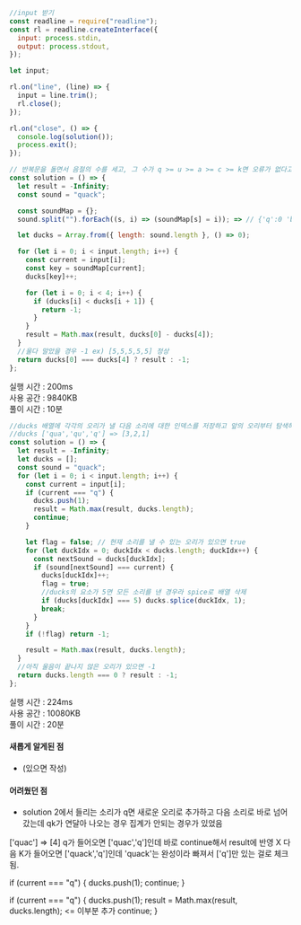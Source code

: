 ```js
//input 받기
const readline = require("readline");
const rl = readline.createInterface({
  input: process.stdin,
  output: process.stdout,
});

let input;

rl.on("line", (line) => {
  input = line.trim();
  rl.close();
});

rl.on("close", () => {
  console.log(solution());
  process.exit();
});

// 반복문을 돌면서 음절의 수를 세고, 그 수가 q >= u >= a >= c >= k면 오류가 없다고 가정하고 반복문 작성
const solution = () => {
  let result = -Infinity;
  const sound = "quack";

  const soundMap = {};
  sound.split("").forEach((s, i) => (soundMap[s] = i)); => // {'q':0 'b':1 }

  let ducks = Array.from({ length: sound.length }, () => 0);

  for (let i = 0; i < input.length; i++) {
    const current = input[i];
    const key = soundMap[current];
    ducks[key]++;

    for (let i = 0; i < 4; i++) {
      if (ducks[i] < ducks[i + 1]) {
        return -1;
      }
    }
    result = Math.max(result, ducks[0] - ducks[4]);
  }
  //울다 말았을 경우 -1 ex) [5,5,5,5,5] 정상
  return ducks[0] === ducks[4] ? result : -1;
};
```

실행 시간 : 200ms  
사용 공간 : 9840KB  
풀이 시간 : 10분

```js
//ducks 배열에 각각의 오리가 낼 다음 소리에 대한 인덱스를 저장하고 앞의 오리부터 탐색하며 일치하면 다음 소리를 val을 +1 하여 다음 인덱스를 찾도록함
//ducks ['qua','qu','q'] => [3,2,1]
const solution = () => {
  let result = -Infinity;
  let ducks = [];
  const sound = "quack";
  for (let i = 0; i < input.length; i++) {
    const current = input[i];
    if (current === "q") {
      ducks.push(1);
      result = Math.max(result, ducks.length);
      continue;
    }

    let flag = false; // 현재 소리를 낼 수 있는 오리가 있으면 true
    for (let duckIdx = 0; duckIdx < ducks.length; duckIdx++) {
      const nextSound = ducks[duckIdx];
      if (sound[nextSound] === current) {
        ducks[duckIdx]++;
        flag = true;
        //ducks의 요소가 5면 모든 소리를 낸 경우라 spice로 배열 삭제
        if (ducks[duckIdx] === 5) ducks.splice(duckIdx, 1);
        break;
      }
    }
    if (!flag) return -1;

    result = Math.max(result, ducks.length);
  }
  //아직 울음이 끝나지 않은 오리가 있으면 -1
  return ducks.length === 0 ? result : -1;
};
```

실행 시간 : 224ms  
사용 공간 : 10080KB  
풀이 시간 : 20분

#### 새롭게 알게된 점

- (있으면 작성)

#### 어려웠던 점

- solution 2에서 들리는 소리가 q면 새로운 오리로 추가하고 다음 소리로 바로 넘어갔는데 qk가 연달아 나오는 경우 집계가 안되는 경우가 있었음

['quac'] => [4]
q가 들어오면 ['quac','q']인데 바로 continue해서 result에 반영 X
다음 K가 들어오면 ['quack','q']인데 'quack'는 완성이라 빠져서 ['q']만 있는 걸로 체크됨.

if (current === "q") {
ducks.push(1);
continue;
}

if (current === "q") {
ducks.push(1);
result = Math.max(result, ducks.length); <= 이부분 추가
continue;
}
